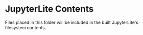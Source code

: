 # JupyterLite Contents 

Files placed in this folder will be included in the built JupyterLite's
filesystem contents.

